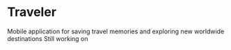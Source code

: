 # Traveler
Mobile application for saving travel memories and exploring new worldwide destinations
Still working on
